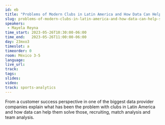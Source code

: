 ```yaml
---
id: eb
title: "Problems of Modern Clubs in Latin America and How Data Can Help Solve Them"
slug: problems-of-modern-clubs-in-latin-america-and-how-data-can-help-solve-them
speakers:
 - Mayela Reyna
time_start: 2023-05-26T10:30:00-06:00
time_end:   2023-05-26T11:00:00-06:00
day: 23mxo3
timeslot: a
timeorder: 0
room: México 3-5
language: 
live_url: 
track: 
tags:
slides: 
video: 
track: sports-analytics
---
```


From a customer success perspective in one of the biggest data provider companies explain what has been the problem with clubs in Latin America and how data can help them solve those, recruiting, match analysis and team analysis.